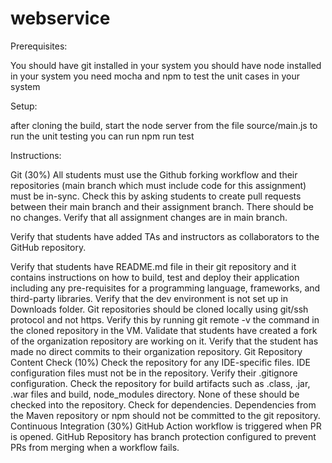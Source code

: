 # webservice

Prerequisites:

You should have git installed in your system
you should have node installed in your system
you need mocha and npm to test the unit cases in your system




Setup:

after cloning the build, start the node server from the file source/main.js
to run the unit testing you can run npm run test



Instructions:

Git (30%)
All students must use the Github forking workflow and their repositories (main branch which must include code for this assignment) must be in-sync. Check this by asking students to create pull requests between their main branch and their assignment branch. There should be no changes. Verify that all assignment changes are in main branch.

Verify that students have added TAs and instructors as collaborators to the GitHub repository.

Verify that students have README.md file in their git repository and it contains instructions on how to build, test and deploy their application including any pre-requisites for a programming language, frameworks, and third-party libraries.
Verify that the dev environment is not set up in Downloads folder.
Git repositories should be cloned locally using git/ssh protocol and not https.
Verify this by running git remote -v the command in the cloned repository in the VM.
Validate that students have created a fork of the organization repository are working on it.
Verify that the student has made no direct commits to their organization repository.
Git Repository Content Check (10%)
Check the repository for any IDE-specific files. IDE configuration files must not be in the repository.
Verify their .gitignore configuration.
Check the repository for build artifacts such as .class, .jar, .war files and build, node_modules directory. None of these should be checked into the repository.
Check for dependencies. Dependencies from the Maven repository or npm should not be committed to the git repository.
Continuous Integration (30%)
GitHub Action workflow is triggered when PR is opened.
GitHub Repository has branch protection configured to prevent PRs from merging when a workflow fails.
 
